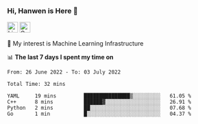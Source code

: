 ### Hi, Hanwen is Here 👋
<p>
	<a href="https://www.linkedin.com/in/liu-hanwen/"><img src="https://img.shields.io/badge/@hanwen-0A66C2?style=flat&logo=LinkedIn&logoColor=white" alt="Linkedin"  height="25px"/></a> 
	<a href="https://scholar.google.com/citations?user=HDF0su0AAAAJ"><img src="https://img.shields.io/badge/scholar-4385FE.svg?&style=plastic&logo=google-scholar&logoColor=white" alt="Google Scholar" height="25px"> </a>
</p>
🌱 My interest is Machine Learning Infrastructure

📊 **The last 7 days I spent my time on** 
<!--START_SECTION:waka-->

```text
From: 26 June 2022 - To: 03 July 2022

Total Time: 32 mins

YAML     19 mins         ███████████████▒░░░░░░░░░   61.05 %
C++      8 mins          ██████▓░░░░░░░░░░░░░░░░░░   26.91 %
Python   2 mins          ██░░░░░░░░░░░░░░░░░░░░░░░   07.68 %
Go       1 min           █░░░░░░░░░░░░░░░░░░░░░░░░   04.37 %
```

<!--END_SECTION:waka-->


<!--
**david990917/david990917** is a ✨ _special_ ✨ repository because its `README.md` (this file) appears on your GitHub profile.

Here are some ideas to get you started:

- 🔭 I’m currently working on ...
- 🌱 I’m currently learning ...
- 👯 I’m looking to collaborate on ...
- 🤔 I’m looking for help with ...
- 💬 Ask me about ...
- 📫 How to reach me: ...
- 😄 Pronouns: ...
- ⚡ Fun fact: ...
-->
